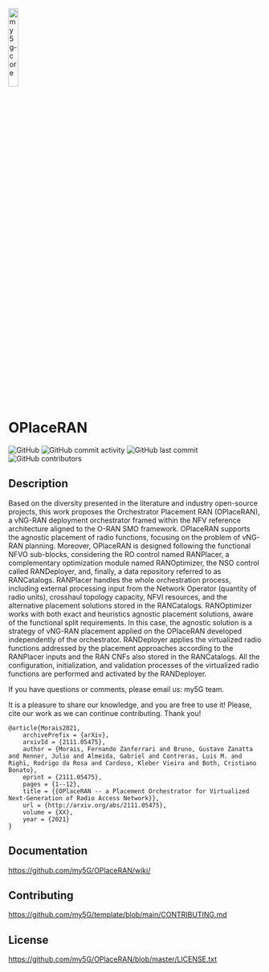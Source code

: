 <img width="20%" src="https://github.com/my5G/my5G-RANTester/blob/master/docs/media/img/my5g-logo.png" alt="my5g-core"/>

# OPlaceRAN

![GitHub](https://img.shields.io/github/license/my5G/my5G-RANTester?color=blue)
![GitHub commit activity](https://img.shields.io/github/commit-activity/y/my5G/OPlaceRAN) 
![GitHub last commit](https://img.shields.io/github/last-commit/my5G/OPlaceRAN)
![GitHub contributors](https://img.shields.io/github/contributors/my5G/OPlaceRAN)

## Description
Based on the diversity presented in the literature and industry open-source projects, this work proposes the Orchestrator Placement RAN (OPlaceRAN), a vNG-RAN deployment orchestrator framed within the NFV reference architecture aligned to the O-RAN SMO framework. OPlaceRAN supports the agnostic placement of radio functions, focusing on the problem of vNG-RAN planning. Moreover, OPlaceRAN is designed following the functional NFVO sub-blocks, considering the RO control named RANPlacer, a complementary optimization module named RANOptimizer, the NSO control called RANDeployer, and, finally, a data repository referred to as RANCatalogs. RANPlacer handles the whole orchestration process, including external processing input from the Network Operator (quantity of radio units), crosshaul topology capacity, NFVI resources, and the alternative placement solutions stored in the RANCatalogs. RANOptimizer works with both exact and heuristics agnostic placement solutions, aware of the functional split requirements. In this case, the agnostic solution is a strategy of vNG-RAN placement applied on the OPlaceRAN developed independently of the orchestrator. RANDeployer applies the virtualized radio functions addressed by the placement approaches according to the RANPlacer inputs and the RAN CNFs also stored in the RANCatalogs. All the configuration, initialization, and validation processes of the virtualized radio functions are performed and activated by the RANDeployer.

If you have questions or comments, please email us: my5G team.

It is a pleasure to share our knowledge, and you are free to use it! Please, cite our work as we can continue contributing. Thank you!

```
@article{Morais2021,
    archivePrefix = {arXiv},
    arxivId = {2111.05475},
    author = {Morais, Fernando Zanferrari and Bruno, Gustavo Zanatta and Renner, Julio and Almeida, Gabriel and Contreras, Luis M. and Righi, Rodrigo da Rosa and Cardoso, Kleber Vieira and Both, Cristiano Bonato},
    eprint = {2111.05475},
    pages = {1--12},
    title = {{OPlaceRAN -- a Placement Orchestrator for Virtualized Next-Generation of Radio Access Network}},
    url = {http://arxiv.org/abs/2111.05475},
    volume = {XX},
    year = {2021}
}

````

## Documentation
https://github.com/my5G/OPlaceRAN/wiki/

## Contributing
https://github.com/my5G/template/blob/main/CONTRIBUTING.md

## License
https://github.com/my5G/OPlaceRAN/blob/master/LICENSE.txt

